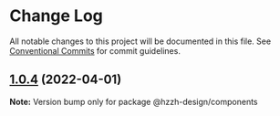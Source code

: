 # Change Log

All notable changes to this project will be documented in this file.
See [Conventional Commits](https://conventionalcommits.org) for commit guidelines.

## [1.0.4](https://github.com/BullG/hzzh-design/compare/@hzzh-design/components@1.0.3...@hzzh-design/components@1.0.4) (2022-04-01)

**Note:** Version bump only for package @hzzh-design/components
